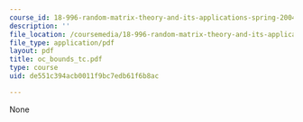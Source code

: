 ```yaml
---
course_id: 18-996-random-matrix-theory-and-its-applications-spring-2004
description: ''
file_location: /coursemedia/18-996-random-matrix-theory-and-its-applications-spring-2004/de551c394acb0011f9bc7edb61f6b8ac_oc_bounds_tc.pdf
file_type: application/pdf
layout: pdf
title: oc_bounds_tc.pdf
type: course
uid: de551c394acb0011f9bc7edb61f6b8ac

---
```

None